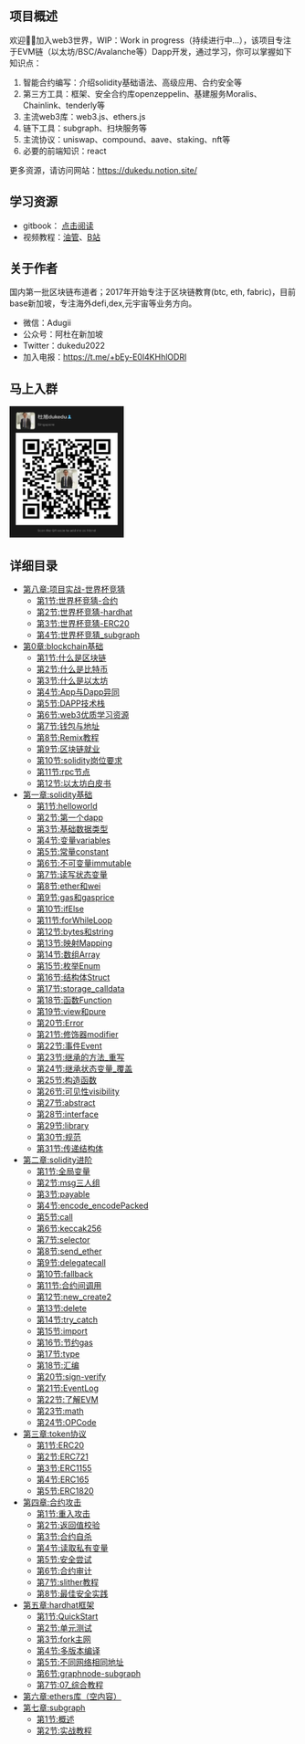 ## 项目概述

欢迎👏🏻加入web3世界，WIP：Work in progress（持续进行中...），该项目专注于EVM链（以太坊/BSC/Avalanche等）Dapp开发，通过学习，你可以掌握如下知识点：

1. 智能合约编写：介绍solidity基础语法、高级应用、合约安全等
2. 第三方工具：框架、安全合约库openzeppelin、基建服务Moralis、Chainlink、tenderly等
3. 主流web3库：web3.js、ethers.js
4. 链下工具：subgraph、扫块服务等
5. 主流协议：uniswap、compound、aave、staking、nft等
6. 必要的前端知识：react

更多资源，请访问网站：https://dukedu.notion.site/

## 学习资源

- gitbook：  [点击阅读](https://dukedaily.github.io/solidity-expert/)
- 视频教程：[油管](https://www.youtube.com/channel/UCSc6tGnLIFvVMXs-ilDyb4A)、[B站](https://space.bilibili.com/102710441/channel/seriesdetail?sid=2537685&ctype=0)


## 关于作者

国内第一批区块链布道者；2017年开始专注于区块链教育(btc, eth, fabric)，目前base新加坡，专注海外defi,dex,元宇宙等业务方向。

- 微信：Adugii
- 公众号：阿杜在新加坡
- Twitter：dukedu2022
- 加入电报：https://t.me/+bEy-E0l4KHhlODRl


## 马上入群

<img src="assets/image-20220810134215759.png" alt="image-20220810134215759" width="200" height="230" />

## 详细目录

* [第八章:项目实战-世界杯竞猜](08_项目实战-世界杯竞猜/README.md)
  * [第1节:世界杯竞猜-合约](08_项目实战-世界杯竞猜/docs/01_世界杯竞猜_合约.md)
  * [第2节:世界杯竞猜-hardhat](08_项目实战-世界杯竞猜/docs/02_世界杯竞猜_hardhat.md)
  * [第3节:世界杯竞猜-ERC20](08_项目实战-世界杯竞猜/docs/03_世界杯竞猜_ERC20.md)
  * [第4节:世界杯竞猜_subgraph](08_项目实战-世界杯竞猜/docs/04_世界杯竞猜_subgraph.md)
* [第0章:blockchain基础](00_blockchain基础/README.md)
  * [第1节:什么是区块链](00_blockchain基础/01_什么是区块链.md)
  * [第2节:什么是比特币](00_blockchain基础/02_什么是比特币.md)
  * [第3节:什么是以太坊](00_blockchain基础/03_什么是以太坊.md)
  * [第4节:App与Dapp异同](00_blockchain基础/04_App与Dapp.md)
  * [第5节:DAPP技术栈](00_blockchain基础/05_DAPP技术栈.md)
  * [第6节:web3优质学习资源](00_blockchain基础/06_web3优质学习资源.md)
  * [第7节:钱包与地址](00_blockchain基础/07_钱包与地址.md)
  * [第8节:Remix教程](00_blockchain基础/08_Remix教程.md)
  * [第9节:区块链就业](00_blockchain基础/09_区块链就业.md)
  * [第10节:solidity岗位要求](00_blockchain基础/10_solidity岗位要求.md)
  * [第11节:rpc节点](00_blockchain基础/11_rpc节点.md)
  * [第12节:以太坊白皮书](00_blockchain基础/12_以太坊白皮书.md)
* [第一章:solidity基础](01_solidity基础/README.md)
  * [第1节:helloworld](01_solidity基础/01_helloworld.md)
  * [第2节:第一个dapp](01_solidity基础/02_第一个dapp.md)
  * [第3节:基础数据类型](01_solidity基础/03_基础数据类型.md)
  * [第4节:变量variables](01_solidity基础/04_变量variables.md)
  * [第5节:常量constant](01_solidity基础/05_常量constant.md)
  * [第6节:不可变量immutable](01_solidity基础/06_不可变量immutable.md)
  * [第7节:读写状态变量](01_solidity基础/07_读写状态变量.md)
  * [第8节:ether和wei](01_solidity基础/08_ether和wei.md)
  * [第9节:gas和gasprice](01_solidity基础/09_gas和gasprice.md)
  * [第10节:ifElse](01_solidity基础/10_ifElse.md)
  * [第11节:forWhileLoop](01_solidity基础/11_forWhileLoop.md)
  * [第12节:bytes和string](01_solidity基础/12_bytes和string.md)
  * [第13节:映射Mapping](01_solidity基础/13_映射Mapping.md)
  * [第14节:数组Array](01_solidity基础/14_数组Array.md)
  * [第15节:枚举Enum](01_solidity基础/15_枚举Enum.md)
  * [第16节:结构体Struct](01_solidity基础/16_结构体Struct.md)
  * [第17节:storage_calldata](01_solidity基础/17_memory_storage_calldata.md)
  * [第18节:函数Function](01_solidity基础/18_函数Function.md)
  * [第19节:view和pure](01_solidity基础/19_view和pure.md)
  * [第20节:Error](01_solidity基础/20_Error.md)
  * [第21节:修饰器modifier](01_solidity基础/21_修饰器modifier.md)
  * [第22节:事件Event](01_solidity基础/22_事件Event.md)
  * [第23节:继承的方法_重写](01_solidity基础/23_继承的方法_重写.md)
  * [第24节:继承状态变量_覆盖](01_solidity基础/24_继承状态变量_覆盖.md)
  * [第25节:构造函数](01_solidity基础/25_构造函数.md)
  * [第26节:可见性visibility](01_solidity基础/26_可见性visibility.md)
  * [第27节:abstract](01_solidity基础/27_abstract.md)
  * [第28节:interface](01_solidity基础/28_interface.md)
  * [第29节:library](01_solidity基础/29_library.md)
  * [第30节:规范](01_solidity基础/30_规范.md)
  * [第31节:传递结构体](01_solidity基础/31_传递结构体.md)
* [第二章:solidity进阶](02_solidity进阶/README.md)
  * [第1节:全局变量](02_solidity进阶/01_全局变量.md)
  * [第2节:msg三人组](02_solidity进阶/02_msg三人组.md)
  * [第3节:payable](02_solidity进阶/03_payable.md)
  * [第4节:encode_encodePacked](02_solidity进阶/04_encode_encodePacked.md)
  * [第5节:call](02_solidity进阶/05_call.md)
  * [第6节:keccak256](02_solidity进阶/06_keccak256.md)
  * [第7节:selector](02_solidity进阶/07_selector.md)
  * [第8节:send_ether](02_solidity进阶/08_send_ether.md)
  * [第9节:delegatecall](02_solidity进阶/09_delegatecall.md)
  * [第10节:fallback](02_solidity进阶/10_fallback.md)
  * [第11节:合约间调用](02_solidity进阶/11_合约间调用.md)
  * [第12节:new_create2](02_solidity进阶/12_new_create2.md)
  * [第13节:delete](02_solidity进阶/13_delete.md)
  * [第14节:try_catch](02_solidity进阶/14_try_catch.md)
  * [第15节:import](02_solidity进阶/15_import.md)
  * [第16节:节约gas](02_solidity进阶/16_节约gas.md)
  * [第17节:type](02_solidity进阶/17_type.md)
  * [第18节:汇编](02_solidity进阶/18_汇编.md)
  * [第20节:sign-verify](02_solidity进阶/20_sign-verify.md)
  * [第21节:EventLog](02_solidity进阶/21_EventLog.md)
  * [第22节:了解EVM](02_solidity进阶/22_EVM.md)
  * [第23节:math](02_solidity进阶/23_math.md)
  * [第24节:OPCode](02_solidity进阶/24_OPCode.md)
* [第三章:token协议](03_token协议/README.md)
  * [第1节:ERC20](03_token协议/01_ERC20.md)
  * [第2节:ERC721](03_token协议/02_ERC721.md)
  * [第3节:ERC1155](03_token协议/03_ERC1155.md)
  * [第4节:ERC165](03_token协议/04_ERC165.md)
  * [第5节:ERC1820](03_token协议/05_ERC1820.md)
* [第四章:合约攻击](04_合约攻击/README.md)
  * [第1节:重入攻击](04_合约攻击/01_重入攻击.md)
  * [第2节:返回值校验](04_合约攻击/02_返回值校验.md)
  * [第3节:合约自杀](04_合约攻击/03_合约自杀.md)
  * [第4节:读取私有变量](04_合约攻击/04_读取私有变量.md)
  * [第5节:安全尝试](04_合约攻击/05_安全尝试.md)
  * [第6节:合约审计](04_合约攻击/06_合约审计.md)
  * [第7节:slither教程](04_合约攻击/07_slither教程.md)
  * [第8节:最佳安全实践](04_合约攻击/08_最佳安全实践.md)
* [第五章:hardhat框架](05_hardhat框架/README.md)
  * [第1节:QuickStart](05_hardhat框架/01_QuickStart.md)
  * [第2节:单元测试](05_hardhat框架/02_单元测试.md)
  * [第3节:fork主网](05_hardhat框架/03_fork主网.md)
  * [第4节:多版本编译](05_hardhat框架/04_多版本编译.md)
  * [第5节:不同网络相同地址](05_hardhat框架/05_不同网络相同地址.md)
  * [第6节:graphnode-subgraph](05_hardhat框架/06_部署fork_graphnode_subgraph.md)
  * [第7节:07_综合教程](05_hardhat框架/07_综合教程.md)
* [第六章:ethers库（空内容）](06_ethers/README.md)
* [第七章:subgraph](07_subgraph/README.md)
  * [第1节:概述](07_subgraph/01_概述.md)
  * [第2节:实战教程](07_subgraph/02_实战教程.md)
